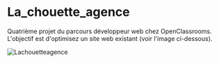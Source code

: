 # La_chouette_agence

Quatrième projet du parcours développeur web chez OpenClassrooms. 
L'objectif est d'optimisez un site web existant (voir l'image ci-dessous).

![Lachouetteagence](https://user-images.githubusercontent.com/78145244/136797696-89bb3270-9c79-4d9d-8ca5-f2325bdbdff2.png)
